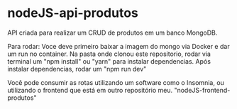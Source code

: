 # nodeJS-api-produtos

API criada para realizar um CRUD de produtos em um banco MongoDB.

Para rodar:
Voce deve primeiro baixar a imagem do mongo via Docker e dar um run no container.
Na pasta onde clonou este repositorio, rodar via terminal um "npm install" ou "yarn" para instalar dependencias.
Após instalar dependencias, rodar um "npm run dev"

Você pode consumir as rotas utilizando um software como o Insomnia, ou utilizando o frontend que está em outro repositório meu.
"nodeJS-frontend-produtos"
